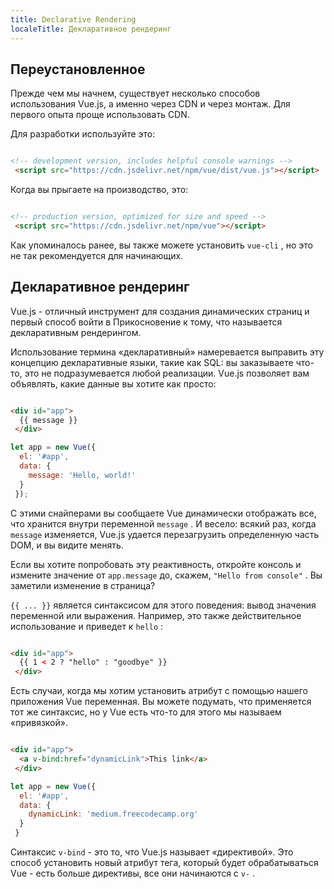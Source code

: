 ```yaml
---
title: Declarative Rendering
localeTitle: Декларативное рендеринг
---
```

## Переустановленное

Прежде чем мы начнем, существует несколько способов использования Vue.js, а именно через CDN и через монтаж. Для первого опыта проще использовать CDN.

Для разработки используйте это:

```html

<!-- development version, includes helpful console warnings --> 
 <script src="https://cdn.jsdelivr.net/npm/vue/dist/vue.js"></script> 
```

Когда вы прыгаете на производство, это:

```html

<!-- production version, optimized for size and speed --> 
 <script src="https://cdn.jsdelivr.net/npm/vue"></script> 
```

Как упоминалось ранее, вы также можете установить `vue-cli` , но это не так рекомендуется для начинающих.

## Декларативное рендеринг

Vue.js - отличный инструмент для создания динамических страниц и первый способ войти в Прикосновение к тому, что называется декларативным рендерингом.

Использование термина «декларативный» намеревается выправить эту концепцию декларативные языки, такие как SQL: вы заказываете что-то, это не подразумевается любой реализации. Vue.js позволяет вам объявлять, какие данные вы хотите как просто:

```html

<div id="app"> 
  {{ message }} 
 </div> 
```

```javascript
let app = new Vue({ 
  el: '#app', 
  data: { 
    message: 'Hello, world!' 
  } 
 }); 
```

С этими снайперами вы сообщаете Vue динамически отображать все, что хранится внутри переменной `message` . И весело: всякий раз, когда `message` изменяется, Vue.js удается перезагрузить определенную часть DOM, и вы видите менять.

Если вы хотите попробовать эту реактивность, откройте консоль и измените значение от `app.message` до, скажем, `"Hello from console"` . Вы заметили изменение в страница?

`{{ ... }}` является синтаксисом для этого поведения: вывод значения переменной или выражения. Например, это также действительное использование и приведет к `hello` :

```html

<div id="app"> 
  {{ 1 < 2 ? "hello" : "goodbye" }} 
 </div> 
```

Есть случаи, когда мы хотим установить атрибут с помощью нашего приложения Vue переменная. Вы можете подумать, что применяется тот же синтаксис, но у Vue есть что-то для этого мы называем «привязкой».

```html

<div id="app"> 
  <a v-bind:href="dynamicLink">This link</a> 
 </div> 
```

```javascript
let app = new Vue({ 
  el: '#app', 
  data: { 
    dynamicLink: 'medium.freecodecamp.org' 
  } 
 } 
```

Синтаксис `v-bind` - это то, что Vue.js называет «директивой». Это способ установить новый атрибут тега, который будет обрабатываться Vue - есть больше директивы, все они начинаются с `v-` .